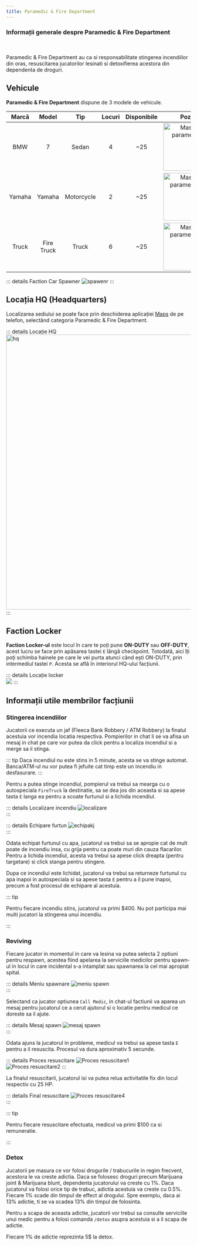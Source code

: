 ```yaml
---
title: Paramedic & Fire Department
---
```


### Informații generale despre Paramedic & Fire Department
<br>
<br>
Paramedic & Fire Department au ca si responsabilitate stingerea incendiilor din oras, resuscitarea jucatorilor lesinati si detoxifierea acestora din dependenta de droguri.

## Vehicule

**Paramedic & Fire Department** dispune de 3 modele de vehicule.

| Marcă | Model | Tip | Locuri | Disponibile | Poză |
| :-----------: | :-----------: | :-----------: | :-----------: | :-----------: | :-----------: |
| BMW | 7 | Sedan | 4 | ~25 | <Image src = "https://i.imgur.com/z4tKs8q.png" alt="Masina paramedici" width="130px"/>
| Yamaha | Yamaha | Motorcycle | 2 | ~25 | <Image src = "https://i.imgur.com/WmwHaxD.png" alt="Masina paramedici1" width="130px"/>
| Truck | Fire Truck | Truck | 6 | ~25 | <Image src = "https://i.imgur.com/GC1gGdy.png" alt="Masina paramedici2" width="130px"/>

::: details Faction Car Spawner
<Image src= "https://i.imgur.com/RVOLpNR.png" alt="spawenr" />
:::

## Locația HQ (Headquarters)

Localizarea sediului se poate face prin deschiderea aplicației [Maps](../general/phone/applications/maps.md) de pe telefon, selectând categoria Paramedic & Fire Department.

::: details Locație HQ  
<Image src = "https://i.imgur.com/pMHgqE3.png" alt="hq" width="750px" />
:::

## Faction Locker

**Faction Locker-ul** este locul în care te poți pune **ON-DUTY** sau **OFF-DUTY**,  acest lucru se face prin apăsarea tastei `E` lângă checkpoint. Totodată, aici îți poți schimba hainele pe care le vei purta atunci când ești ON-DUTY, prin intermediul tastei `P`. Acesta se află în interiorul HQ-ului facțiunii.

::: details Locație locker  
<Image src = "https://i.imgur.com/zKjPUI6.png" />
:::

## Informații utile membrilor facțiunii

### Stingerea incendiilor

Jucatorii ce executa un jaf (Fleeca Bank Robbery / ATM Robbery) la finalul acestuia vor incendia locatia respectiva. Pompierilor in chat li se va afisa un mesaj in chat pe care vor putea da click pentru a localiza incendiul si a merge sa il stinga. 

::: tip
Daca incendiul nu este stins in 5 minute, acesta se va stinge automat. Banca/ATM-ul nu vor putea fi jefuite cat timp este un incendiu in desfasurare.
:::

Pentru a putea stinge incendiul, pompierul va trebui sa mearga cu o autospeciala `FireTruck` la destinatie, sa se dea jos din aceasta si sa apese tasta `E` langa ea pentru a scoate furtunul si a lichida incendiul.

::: details Localizare incendiu
  <Image src="https://i.imgur.com/EpmBjil.png" alt="localizare" />  
:::  

::: details Echipare furtun
  <Image src="https://i.imgur.com/4kZ0ftd.png" alt="echipakj" />  
:::  

Odata echipat furtunul cu apa, jucatorul va trebui sa se apropie cat de mult poate de incendiu insa, cu grija pentru ca poate muri din cauza flacarilor. Pentru a lichida incendiul, acesta va trebui sa apese click dreapta (pentru targetare) si click stanga pentru stingere.

Dupa ce incendiul este lichidat, jucatorul va trebui sa returneze furtunul cu apa inapoi in autospeciala si sa apese tasta `E` pentru a il pune inapoi, precum a fost procesul de echipare al acestuia.

::: tip

Pentru fiecare incendiu stins, jucatorul va primi $400. Nu pot participa mai multi jucatori la stingerea unui incendiu.

:::

### Reviving 

Fiecare jucator in momentul in care va lesina va putea selecta 2 optiuni pentru respawn, acestea fiind apelarea la serviciile medicilor pentru spawn-ul in locul in care incidental s-a intamplat sau spawnarea la cel mai apropiat spital.

::: details Meniu spawnare
  <Image src="https://i.imgur.com/IIiSBnk.png" alt="meniu spawn" />  
::: 

Selectand ca jucator optiunea `Call Medic`, in chat-ul factiunii va aparea un mesaj pentru jucatorul ce a cerut ajutorul si o locatie pentru medicul ce doreste sa il ajute.

::: details Mesaj spawn
  <Image src="https://i.imgur.com/WuxtnqY.png" alt="mesaj spawn" />  
::: 

Odata ajuns la jucatorul in probleme, medicul va trebui sa apese tasta `E` pentru a il resuscita. Procesul va dura aproximativ 5 secunde.

::: details Proces resuscitare
  <Image src="https://i.imgur.com/IFDNV4X.png" alt="Proces resuscitare1" />  
  <Image src="https://i.imgur.com/1oVzIL4.png" alt="Proces resuscitare2" /> 
::: 

La finalul resuscitarii, jucatorul isi va putea relua activitatile fix din locul respectiv cu 25 HP. 

::: details Final resuscitare
  <Image src="https://i.imgur.com/P4mDcBT.png" alt="Proces resuscitare4" />  
::: 

::: tip

Pentru fiecare resuscitare efectuata, medicul va primi $100 ca si remuneratie.

:::

### Detox

Jucatorii pe masura ce vor folosi drogurile / trabucurile in regim frecvent, acestora le va creste adictia. Daca se folosesc droguri precum Marijuana joint & Marijuana blunt, dependenta jucatorului va creste cu 1%. Daca jucatorul va folosi orice tip de trabuc, adictia acestuia va creste cu 0.5%. Fiecare 1% scade din timpul de effect al drogului. Spre exemplu, daca ai 13% adictie, ti se va scadea 13% din timpul de folosinta.

Pentru a scapa de aceasta adictie, jucatorii vor trebui sa consulte serviciile unui medic pentru a folosi comanda `/detox` asupra acestuia si a il scapa de adictie. 

Fiecare 1% de adictie reprezinta 5$ la detox.
